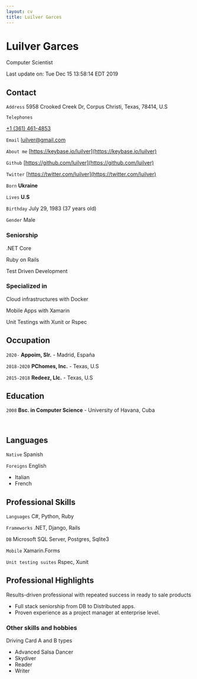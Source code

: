 ```yaml
---
layout: cv
title: Luilver Garces
---
```

# Luilver Garces
Computer Scientist

<div id="webaddress">
Last update on: Tue Dec 15 13:58:14 EDT 2019
</div>

## Contact

`Address`
5958 Crooked Creek Dr, Corpus Christi, Texas, 78414, U.S

`Telephones`

[+1 (361) 461-4853](tel:+13614614853)


`Email`
[luilver@gmail.com](mailto:luilver@gmail.com)

`About me`
[https://keybase.io/luilver](https://keybase.io/luilver)

`Github`
[https://github.com/luilver](https://github.com/luilver)

`Twitter`
[https://twitter.com/luilver](https://twitter.com/luilver)

`Born`
__Ukraine__

`Lives`
__U.S__

`Birthday`
July 29, 1983 (37 years old)

`Gender`
Male


### Seniorship

.NET Core

Ruby on Rails

Test Driven Development

### Specialized in

Cloud infrastructures with Docker

Mobile Apps with Xamarin

Unit Testings with Xunit or Rspec

## Occupation

`2020-`
**Appoim, Slr.** - Madrid, España

`2018-2020`
**PChomes, Inc.** - Texas, U.S

`2015-2018`
**Redeez, Llc.** - Texas, U.S

## Education

`2008`
**Bsc. in Computer Science** - University of Havana, Cuba

<br>

## Languages

`Native`
Spanish

`Foreigns`
English

- Italian
- French

## Professional Skills

`Languages`
C#, Python, Ruby

`Frameworks`
.NET, Django, Rails

`DB`
Microsoft SQL Server, Postgres, Sqlite3

`Mobile`
Xamarin.Forms

`Unit testing suites`
Rspec, Xunit

## Professional Highlights

Results-driven professional with repeated success in ready to sale products

- Full stack seniorship from DB to Distributed apps.
- Proven experience as a project manager at enterprise level.

### Other skills and hobbies

Driving Card A and B types

- Advanced Salsa Dancer
- Skydiver
- Reader
- Writer

<!-- ### Footer

Last updated: Dec 2020 -->

